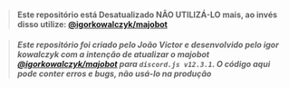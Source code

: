 > #### Este repositório está Desatualizado NÃO UTILIZÁ-LO mais, ao invés disso utilize: [@igorkowalczyk/majobot](https://github.com/igorkowalczyk/majo.exe)


> #### *Este repositório foi criado pelo João Victor e desenvolvido pelo igor kowalczyk com a intenção de atualizar o majobot [@igorkowalczyk/majobot](https://github.com/igorkowalczyk/majo.exe) para `discord.js v12.3.1`. O código aqui pode conter erros e bugs, não usá-lo na produção*
